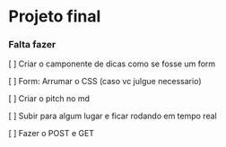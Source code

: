 # Projeto final

### Falta fazer

[ ] Criar o camponente de dicas como se fosse um form

[ ] Form: Arrumar o CSS (caso vc julgue necessario)

[ ] Criar o pitch no md

[ ] Subir para algum lugar e ficar rodando em tempo real 

[ ] Fazer o POST e GET 
